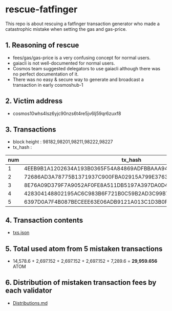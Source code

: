 # rescue-fatfinger

This repo is about rescuing a fatfinger transaction generator who made a catastrophic mistake when setting the gas and gas-price.


## 1. Reasoning of rescue

- fees/gas/gas-price is a very confusing concept for normal users.
- gaiacli is not well-documented for normal users.
- Cosmos team suggested delegators to use gaiacli although there was no perfect documentation of it.
- There was no easy & secure way to generate and broadcast a transaction in early cosmoshub-1


## 2. Victim address

- cosmos10whs4lsz6yjc90nzs6t4re5jv6lj59qr6zuxf8


## 3. Transactions

- block height : 98182,98201,98211,98222,98227
- tx_hash : 

num | tx_hash
--- | ---
1 | 4EEB9B1A1202634A193B0365F54A84869ADFBBAAA94F30F01DB599725F1ED034 
2 | 72686AD3A78775B1371937C900FBA02915A799E3763ADB35013F7A614E6596B4 
3 | 8E76A09D379F7A9052AF0FE8A511DB5197A397DA0D4FF53C9982B4A51B6E40DB 
4 | 428304148802195AC6C983B6F721B0C59B2AD3C99B7E03410510601D2A6F716B 
5 | 6397D0A7F4B087BECEEE63E06ADB9121A013C1D3B0F8F361D52F515798F024D4


## 4. Transaction contents

- [txs.json](https://github.com/b-harvest/rescue-fatfinger/blob/master/txs.json)


## 5. Total used atom from 5 mistaken transactions

- 14,578.6 + 2,697.152 + 2,697.152 + 2,697.152 + 7,289.6 = **29,959.656** ATOM

## 6. Distribution of mistaken transaction fees by each validator

- [Distributions.md](https://github.com/b-harvest/rescue-fatfinger/blob/master/Distributions.md)
